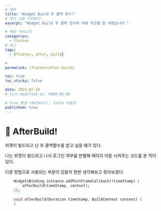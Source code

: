 ```yaml
---
# 제목
title: "Widget Build 후 콜백 함수!"
# 부가 내용 미리보기
excerpt: "Widget Build 후 콜백 함수에 대해 작성을 한 내용입니다."

# 해당 카테고리
categories:
  - Flutter
# 태그 
tags:
  - [flutter, after, build]

# 
permalink: /flutter/after-build/

toc: true
toc_sticky: false

date: 2023-07-18
# last_modified_at: 0000-00-00

# true 활성 (default), fasle 비활성 
published: true
---
```


# 🦥 AfterBuild!

위젯이 빌드되고 난 후 콜백함수를 받고 싶을 떄가 있다. 

나는 위젯이 빌드되고 나서 로그인 여부를 판별해 페이지 이동 시켜주는 코드를 본 적이 있다. 

다른 방법으로 사용되는 부분이 있을지 한번 생각해보고 찾아보겠다. 


```dart
	WidgetsBinding.instance.addPostFrameCallback((timeStamp) {
   		afterBuild(timeStamp, context);
	});
    
	void afterBuild(Duration timeStamp, BuildContext context) {
	}
```